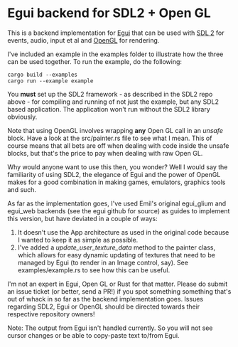 # Egui backend for SDL2 + Open GL

This is a backend implementation for [Egui](https://github.com/emilk/egui) that can be used with [SDL 2](https://github.com/Rust-SDL2/rust-sdl2) for events, audio, input et al and [OpenGL](https://github.com/brendanzab/gl-rs) for rendering.

I've included an example in the examples folder to illustrate how the three can be used together. To run the example, do the following:
```
cargo build --examples
cargo run --example example
```

You **must** set up the SDL2 framework - as described in the SDL2 repo above - for compiling and running of not just the example, but any SDL2 based application. The application won't run without the SDL2 library obviously.

Note that using OpenGL involves wrapping **any**  Open GL call in an *unsafe* block. Have a look at the src/painter.rs file to see what I mean. This of course means that all bets are off when dealing with code inside the unsafe blocks, but that's the price to pay when dealing with raw Open GL. 

Why would anyone want to use this then, you wonder? Well I would say the familiarity of using SDL2, the elegance of Egui and the power of OpenGL makes for a good combination in making games, emulators, graphics tools and such.

As far as the implementation goes, I've used Emil's original egui_glium and egui_web backends (see the egui github for source) as guides to implement this version, but have deviated in a couple of ways: 

1. It doesn't use the App architecture as used in the original code because I wanted to keep it as simple as possible. 
2. I've added a *update_user_texture_data* method to the painter class, which allows for easy dynamic updating of textures that need to be managed by Egui (to render in an Image control, say). See examples/example.rs to see how this can be useful.

I'm not an expert in Egui, Open GL or Rust for that matter. Please do submit an issue ticket (or better, send a PR!) if you spot something something that's out of whack in so far as the backend implementation goes. Issues regarding SDL2, Egui or OpenGL should be directed towards their respective repository owners!

Note: The output from Egui isn't handled currently. So you will not see cursor changes or be able to copy-paste text to/from Egui.
